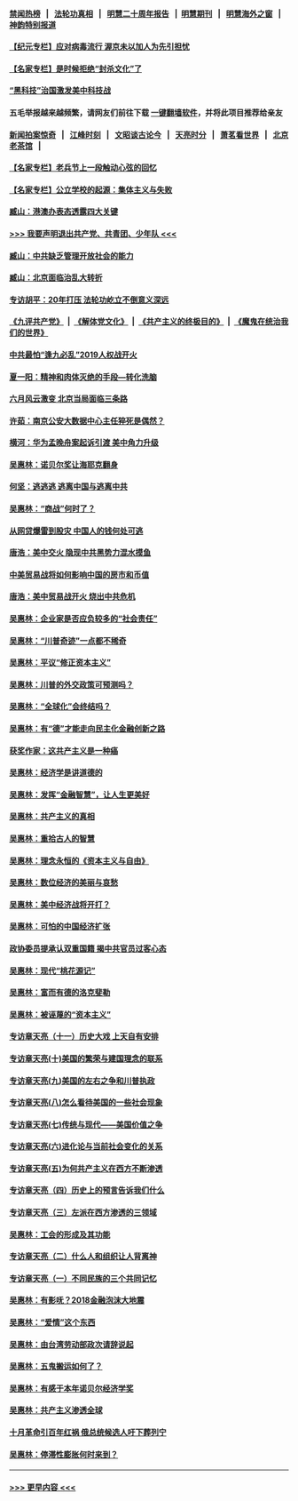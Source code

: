 #### [禁闻热榜](热点新闻.md?=0)  &nbsp;&nbsp;|&nbsp;&nbsp; [法轮功真相](https://github.com/gfw-breaker/truth/blob/master/README.md?=0) &nbsp;&nbsp;|&nbsp;&nbsp; [明慧二十周年报告](https://github.com/gfw-breaker/mh-reports/blob/master/README.md?=0) &nbsp;&nbsp;|&nbsp;&nbsp;[明慧期刊](https://github.com/gfw-breaker/mh-qikan) &nbsp;&nbsp;|&nbsp;&nbsp; [明慧海外之窗](https://github.com/gfw-breaker/mh-news/blob/master/README.md?=0) &nbsp;&nbsp;|&nbsp;&nbsp; [神韵特别报道](https://github.com/gfw-breaker/mh-news/blob/master/shenyun.md?=0)
#### [【纪元专栏】应对病毒流行 渥京未以加人为先引担忧](../pages/nsc423/n11875714.md?t=03050802) 
#### [【名家专栏】是时候拒绝“封杀文化”了](../pages/nsc423/n11814093.md?t=03050802) 
#### [“黑科技”治国激发美中科技战](../pages/nsc423/n11638056.md?t=03050802) 
#### 五毛举报越来越频繁，请网友们前往下载 [一键翻墙软件](https://github.com/gfw-breaker/ssr-accounts)，并将此项目推荐给亲友
#### [新闻拍案惊奇](https://github.com/gfw-breaker/banned-news/blob/master/pages/link4.md) &nbsp;&nbsp;|&nbsp;&nbsp; [江峰时刻](https://github.com/gfw-breaker/banned-news/blob/master/pages/link4.md) &nbsp;&nbsp;|&nbsp;&nbsp; [文昭谈古论今](https://github.com/gfw-breaker/banned-news/blob/master/pages/link4.md) &nbsp;&nbsp;|&nbsp;&nbsp; [天亮时分](https://github.com/gfw-breaker/banned-news/blob/master/pages/link4.md) &nbsp;&nbsp;|&nbsp;&nbsp; [萧茗看世界](https://github.com/gfw-breaker/banned-news/blob/master/pages/link4.md) &nbsp;&nbsp;|&nbsp;&nbsp; [北京老茶馆](https://github.com/gfw-breaker/banned-news/blob/master/pages/link4.md) &nbsp;&nbsp;|&nbsp;&nbsp; 
#### [【名家专栏】老兵节上一段触动心弦的回忆](../pages/nsc423/n11646016.md?t=03050802) 
#### [【名家专栏】公立学校的起源：集体主义与失败](../pages/nsc423/n11601833.md?t=03050802) 
#### [臧山：港澳办表态透露四大关键](../pages/nsc423/n11421628.md?t=03050802) 
#### [>>> 我要声明退出共产党、共青团、少年队 <<<](https://github.com/begood0513/goodnews/blob/master/quit/letter.md) 
#### [臧山：中共缺乏管理开放社会的能力](../pages/nsc423/n11407457.md?t=03050802) 
#### [臧山：北京面临治乱大转折](../pages/nsc423/n11406895.md?t=03050802) 
#### [专访胡平：20年打压 法轮功屹立不倒意义深远](../pages/nsc423/n11398800.md?t=03050802) 
#### [《九评共产党》](https://github.com/begood0513/9ping.md/blob/master/README.md) &nbsp;|&nbsp; [《解体党文化》](../../../../jtdwh.md/blob/master/README.md)  &nbsp;|&nbsp; [《共产主义的终极目的》](../../../../gczydzjmd.md/blob/master/README.md) &nbsp;|&nbsp; [《魔鬼在统治我们的世界》](../../../../mgztzwmdsj.md/blob/master/README.md) 
#### [中共最怕“逢九必乱”2019人权战开火](../pages/nsc423/n11385248.md?t=03050802) 
#### [夏一阳：精神和肉体灭绝的手段—转化洗脑](../pages/nsc423/n11368250.md?t=03050802) 
#### [六月风云激变 北京当局面临三条路](../pages/nsc423/n11313668.md?t=03050802) 
#### [许茹：南京公安大数据中心主任猝死是偶然？](../pages/nsc423/n11064744.md?t=03050802) 
#### [横河：华为孟晚舟案起诉引渡 美中角力升级](../pages/nsc423/n11027230.md?t=03050802) 
#### [吴惠林：诺贝尔奖让海耶克翻身](../pages/nsc423/n10890049.md?t=03050802) 
#### [何坚：逃逃逃 逃离中国与逃离中共](../pages/nsc423/n10592891.md?t=03050802) 
#### [吴惠林：“商战”何时了？](../pages/nsc423/n10573558.md?t=03050802) 
#### [从网贷爆雷到股灾 中国人的钱何处可逃](../pages/nsc423/n10572800.md?t=03050802) 
#### [唐浩：美中交火 隐现中共黑势力混水摸鱼](../pages/nsc423/n10544040.md?t=03050802) 
#### [中美贸易战将如何影响中国的房市和币值](../pages/nsc423/n10543697.md?t=03050802) 
#### [唐浩：美中贸易战开火 烧出中共危机](../pages/nsc423/n10540126.md?t=03050802) 
#### [吴惠林：企业家是否应负较多的“社会责任”](../pages/nsc423/n10535022.md?t=03050802) 
#### [吴惠林：“川普奇迹”一点都不稀奇](../pages/nsc423/n10512808.md?t=03050802) 
#### [吴惠林：平议“修正资本主义”](../pages/nsc423/n10495724.md?t=03050802) 
#### [吴惠林：川普的外交政策可预测吗？](../pages/nsc423/n10462387.md?t=03050802) 
#### [吴惠林：“全球化”会终结吗？](../pages/nsc423/n10452838.md?t=03050802) 
#### [吴惠林：有“德”才能走向民主化金融创新之路](../pages/nsc423/n10432292.md?t=03050802) 
#### [获奖作家：这共产主义是一种癌](../pages/nsc423/n10431541.md?t=03050802) 
#### [吴惠林：经济学是讲道德的](../pages/nsc423/n10398014.md?t=03050802) 
#### [吴惠林：发挥“金融智慧”，让人生更美好](../pages/nsc423/n10375019.md?t=03050802) 
#### [吴惠林：共产主义的真相](../pages/nsc423/n10351394.md?t=03050802) 
#### [吴惠林：重拾古人的智慧](../pages/nsc423/n10337691.md?t=03050802) 
#### [吴惠林：理念永恒的《资本主义与自由》](../pages/nsc423/n10316274.md?t=03050802) 
#### [吴惠林：数位经济的美丽与哀愁](../pages/nsc423/n10292946.md?t=03050802) 
#### [吴惠林：美中经济战将开打？](../pages/nsc423/n10258825.md?t=03050802) 
#### [吴惠林：可怕的中国经济扩张](../pages/nsc423/n10219147.md?t=03050802) 
#### [政协委员提承认双重国籍 揭中共官员过客心态](../pages/nsc423/n10208809.md?t=03050802) 
#### [吴惠林：现代“桃花源记”](../pages/nsc423/n10185234.md?t=03050802) 
#### [吴惠林：富而有德的洛克斐勒](../pages/nsc423/n10142264.md?t=03050802) 
#### [吴惠林：被诬蔑的“资本主义”](../pages/nsc423/n10124816.md?t=03050802) 
#### [专访章天亮（十一）历史大戏 上天自有安排](../pages/nsc423/n10094905.md?t=03050802) 
#### [专访章天亮(十)美国的繁荣与建国理念的联系](../pages/nsc423/n10094899.md?t=03050802) 
#### [专访章天亮(九)美国的左右之争和川普执政](../pages/nsc423/n10094889.md?t=03050802) 
#### [专访章天亮(八)怎么看待美国的一些社会现象](../pages/nsc423/n10094857.md?t=03050802) 
#### [专访章天亮(七)传统与现代——美国价值之争](../pages/nsc423/n10093140.md?t=03050802) 
#### [专访章天亮(六)进化论与当前社会变化的关系](../pages/nsc423/n10092036.md?t=03050802) 
#### [专访章天亮(五)为何共产主义在西方不断渗透](../pages/nsc423/n10083620.md?t=03050802) 
#### [专访章天亮（四）历史上的预言告诉我们什么](../pages/nsc423/n10083606.md?t=03050802) 
#### [专访章天亮（三）左派在西方渗透的三领域](../pages/nsc423/n10081115.md?t=03050802) 
#### [吴惠林：工会的形成及其功能](../pages/nsc423/n10080633.md?t=03050802) 
#### [专访章天亮（二）什么人和组织让人背离神](../pages/nsc423/n10076637.md?t=03050802) 
#### [专访章天亮（一）不同民族的三个共同记忆](../pages/nsc423/n10074188.md?t=03050802) 
#### [吴惠林：有影呒？2018金融泡沫大地震](../pages/nsc423/n10040534.md?t=03050802) 
#### [吴惠林：“爱情”这个东西](../pages/nsc423/n10019423.md?t=03050802) 
#### [吴惠林：由台湾劳动部政次请辞说起](../pages/nsc423/n9979679.md?t=03050802) 
#### [吴惠林：五鬼搬运如何了？](../pages/nsc423/n9925338.md?t=03050802) 
#### [吴惠林：有感于本年诺贝尔经济学奖](../pages/nsc423/n9871883.md?t=03050802) 
#### [吴惠林：共产主义渗透全球](../pages/nsc423/n9812748.md?t=03050802) 
#### [十月革命引百年红祸 俄总统候选人吁下葬列宁](../pages/nsc423/n9810182.md?t=03050802) 
#### [吴惠林：停滞性膨胀何时来到？](../pages/nsc423/n9764136.md?t=03050802) 

----
#### [ >>> 更早内容 <<< ](../indexes/nsc423-earlier.md)
